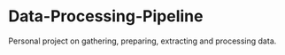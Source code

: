 # Data-Processing-Pipeline
Personal project on gathering, preparing, extracting and processing data.
